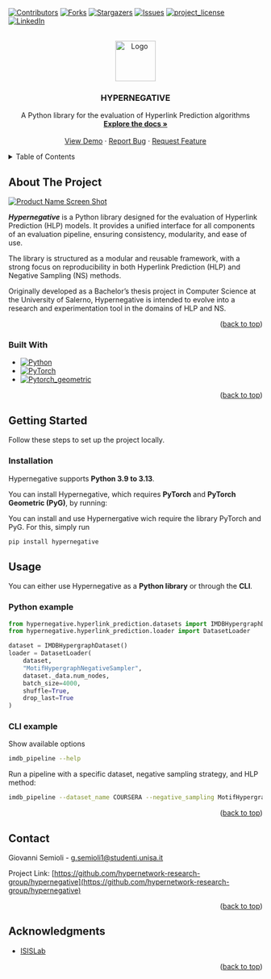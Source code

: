 <a id="readme-top"></a>

[![Contributors][contributors-shield]][contributors-url]
[![Forks][forks-shield]][forks-url]
[![Stargazers][stars-shield]][stars-url]
[![Issues][issues-shield]][issues-url]
[![project_license][license-shield]][license-url]
[![LinkedIn][linkedin-shield]][linkedin-url]

<!-- PROJECT LOGO -->
<br />
<div align="center">
  <a href="https://github.com/hypernetwork-research-group/hypernegative">
    <img src="https://github.com/hypernetwork-research-group/hypernegative/blob/main/assets/images/logo.png" alt="Logo" width="80" height="80">
  </a>

<h3 align="center">HYPERNEGATIVE</h3>

  <p align="center">
    A Python library for the evaluation of Hyperlink Prediction algorithms
    <br />
    <a href="https://github.com/hypernetwork-research-group/hypernegative"><strong>Explore the docs »</strong></a>
    <br />
    <br />
    <a href="https://github.com/hypernetwork-research-group/hypernegative">View Demo</a>
    &middot;
    <a href="https://github.com/hypernetwork-research-group/hypernegative/issues/new?labels=bug&template=bug-report---.md">Report Bug</a>
    &middot;
    <a href="https://github.com/hypernetwork-research-group/hypernegative/issues/new?labels=enhancement&template=feature-request---.md">Request Feature</a>
  </p>
</div>



<!-- TABLE OF CONTENTS -->
<details>
  <summary>Table of Contents</summary>
  <ol>
    <li>
      <a href="#about-the-project">About The Project</a>
      <ul>
        <li><a href="#built-with">Built With</a></li>
      </ul>
    </li>
    <li>
      <a href="#getting-started">Getting Started</a>
      <ul>
        <li><a href="#installation">Installation</a></li>
      </ul>
    </li>
    <li><a href="#usage">Usage</a></li>
    <li><a href="#contact">Contact</a></li>
    <li><a href="#acknowledgments">Acknowledgments</a></li>
  </ol>
</details>



<!-- ABOUT THE PROJECT -->
## About The Project

[![Product Name Screen Shot][product-screenshot]](https://www.isislab.it/)

***Hypernegative*** is a Python library designed for the evaluation of Hyperlink Prediction (HLP) models.
It provides a unified interface for all components of an evaluation pipeline, ensuring consistency, modularity, and ease of use.

The library is structured as a modular and reusable framework, with a strong focus on reproducibility in both Hyperlink Prediction (HLP) and Negative Sampling (NS) methods.

Originally developed as a Bachelor’s thesis project in Computer Science at the University of Salerno, Hypernegative is intended to evolve into a research and experimentation tool in the domains of HLP and NS.

<p align="right">(<a href="#readme-top">back to top</a>)</p>



### Built With

* [![Python][Python.js]][Python-url]
* [![PyTorch][Pytorch.js]][Pytorch-url]
* [![Pytorch_geometric][PT_geom.js]][PT_geom-url]

<p align="right">(<a href="#readme-top">back to top</a>)</p>

<!-- GETTING STARTED -->
## Getting Started
Follow these steps to set up the project locally.  

### Installation  

Hypernegative supports **Python 3.9 to 3.13**.  

You can install Hypernegative, which requires **PyTorch** and **PyTorch Geometric (PyG)**, by running:  

You can install and use Hypernergative wich require the library PyTorch and PyG. For this, simply run
   ```sh
   pip install hypernegative
   ```

<!-- USAGE EXAMPLES -->
## Usage
You can either use Hypernegative as a **Python library** or through the **CLI**.  

### Python example  

```python
from hypernegative.hyperlink_prediction.datasets import IMDBHypergraphDataset
from hypernegative.hyperlink_prediction.loader import DatasetLoader

dataset = IMDBHypergraphDataset()
loader = DatasetLoader(
    dataset,
    "MotifHypergraphNegativeSampler", 
    dataset._data.num_nodes,
    batch_size=4000, 
    shuffle=True, 
    drop_last=True
)
```
### CLI example

Show available options
```sh
imdb_pipeline --help
```
Run a pipeline with a specific dataset, negative sampling strategy, and HLP method:
```sh
imdb_pipeline --dataset_name COURSERA --negative_sampling MotifHypergraphNegativeSampler --hlp_method CommonNeighbors
```
<p align="right">(<a href="#readme-top">back to top</a>)</p>

<!-- CONTACT -->
## Contact

Giovanni Semioli - g.semioli1@studenti.unisa.it

Project Link: [https://github.com/hypernetwork-research-group/hypernegative](https://github.com/hypernetwork-research-group/hypernegative)

<p align="right">(<a href="#readme-top">back to top</a>)</p>



<!-- ACKNOWLEDGMENTS -->
## Acknowledgments

* [ISISLab](https://www.isislab.it/)

<p align="right">(<a href="#readme-top">back to top</a>)</p>



<!-- MARKDOWN LINKS & IMAGES -->
<!-- https://www.markdownguide.org/basic-syntax/#reference-style-links -->
[contributors-shield]: https://img.shields.io/github/contributors/hypernetwork-research-group/hypernegative.svg?style=for-the-badge
[contributors-url]: https://github.com/hypernetwork-research-group/hypernegative/graphs/contributors
[forks-shield]: https://img.shields.io/github/forks/hypernetwork-research-group/hypernegative.svg?style=for-the-badge
[forks-url]: https://github.com/hypernetwork-research-group/hypernegative/network/members
[stars-shield]: https://img.shields.io/github/stars/hypernetwork-research-group/hypernegative.svg?style=for-the-badge
[stars-url]: https://github.com/github_username/repo_name/stargazers
[issues-shield]: https://img.shields.io/github/issues/hypernetwork-research-group/hypernegative.svg?style=for-the-badge
[issues-url]: https://github.com/hypernetwork-research-group/hypernegative/issues
[license-shield]: https://img.shields.io/github/license/hypernetwork-research-group/hypernegative.svg?style=for-the-badge
[license-url]: https://github.com/hypernetwork-research-group/hypernegative/blob/master/LICENSE.txt
[linkedin-shield]: https://img.shields.io/badge/-LinkedIn-black.svg?style=for-the-badge&logo=linkedin&colorB=555
[linkedin-url]: https://linkedin.com/in/linkedin_username
[product-screenshot]: https://github.com/hypernetwork-research-group/hypernegative/blob/main/assets/images/logo_isis.png 
[Python.js]: https://img.shields.io/badge/python-3776AB?style=for-the-badge&logo=python&logoColor=FFD43B
[Python-url]: https://www.python.org/
[Pytorch.js]: https://img.shields.io/badge/pytorch-EE4C2C?style=for-the-badge&logo=pytorch&logoColor=FFFFFF
[Pytorch-url]: https://pytorch.org/
[PT_geom.js]: https://img.shields.io/badge/PyG-502DA7?style=for-the-badge&logo=https%3A%2F%2Fsimpleicons.org%2F%3Fmodal%3Dicon%26q%3Dpyg&logoColor=FFFFFF
[PT_geom-url]: https://pytorch-geometric.readthedocs.io/en/latest/
